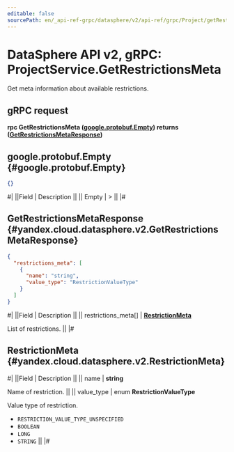 ```yaml
---
editable: false
sourcePath: en/_api-ref-grpc/datasphere/v2/api-ref/grpc/Project/getRestrictionsMeta.md
---
```


# DataSphere API v2, gRPC: ProjectService.GetRestrictionsMeta

Get meta information about available restrictions.

## gRPC request

**rpc GetRestrictionsMeta ([google.protobuf.Empty](https://developers.google.com/protocol-buffers/docs/reference/google.protobuf#google.protobuf.Empty)) returns ([GetRestrictionsMetaResponse](#yandex.cloud.datasphere.v2.GetRestrictionsMetaResponse))**

## google.protobuf.Empty {#google.protobuf.Empty}

```json
{}
```

#|
||Field | Description ||
|| Empty | > ||
|#

## GetRestrictionsMetaResponse {#yandex.cloud.datasphere.v2.GetRestrictionsMetaResponse}

```json
{
  "restrictions_meta": [
    {
      "name": "string",
      "value_type": "RestrictionValueType"
    }
  ]
}
```

#|
||Field | Description ||
|| restrictions_meta[] | **[RestrictionMeta](#yandex.cloud.datasphere.v2.RestrictionMeta)**

List of restrictions. ||
|#

## RestrictionMeta {#yandex.cloud.datasphere.v2.RestrictionMeta}

#|
||Field | Description ||
|| name | **string**

Name of restriction. ||
|| value_type | enum **RestrictionValueType**

Value type of restriction.

- `RESTRICTION_VALUE_TYPE_UNSPECIFIED`
- `BOOLEAN`
- `LONG`
- `STRING` ||
|#